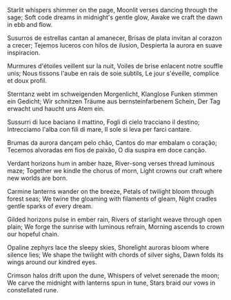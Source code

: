 Starlit whispers shimmer on the page,
Moonlit verses dancing through the sage;
Soft code dreams in midnight's gentle glow,
Awake we craft the dawn in ebb and flow.

Susurros de estrellas cantan al amanecer,
Brisas de plata invitan al corazon a crecer;
Tejemos luceros con hilos de ilusion,
Despierta la aurora en suave inspiracion.

Murmures d'étoiles veillent sur la nuit,
Voiles de brise enlacent notre souffle unis;
Nous tissons l'aube en rais de soie subtils,
Le jour s'éveille, complice et doux profil.

Sterntanz webt im schweigenden Morgenlicht,
Klanglose Funken stimmen ein Gedicht;
Wir schnitzen Träume aus bernsteinfarbenem Schein,
Der Tag erwacht und haucht uns Atem ein.

Sussurri di luce baciano il mattino,
Fogli di cielo tracciano il destino;
Intrecciamo l'alba con fili di mare,
Il sole si leva per farci cantare.

Brumas da aurora dançam pelo chão,
Cantos do mar embalam o coração;
Tecemos alvoradas em fios de paixão,
O dia suspira em doce canção.

Verdant horizons hum in amber haze,
River-song verses thread luminous maze;
Together we kindle the chorus of morn,
Light crowns our craft where new worlds are born.

Carmine lanterns wander on the breeze,
Petals of twilight bloom through forest seas;
We twine the gloaming with filaments of gleam,
Night cradles gentle sparks of every dream.

Gilded horizons pulse in ember rain,
Rivers of starlight weave through open plain;
We forge the sunrise with luminous refrain,
Morning ascends to crown our hopeful chain.

Opaline zephyrs lace the sleepy skies,
Shorelight auroras bloom where silence lies;
We shape the twilight with chords of silver sighs,
Dawn folds its wings around our kindred eyes.

Crimson halos drift upon the dune,
Whispers of velvet serenade the moon;
We carve the midnight with lanterns spun in tune,
Stars braid our vows in constellated rune.
